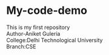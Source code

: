 # My-code-demo
This is my first repository
<br>
Author-Aniket Guleria
<br>
College:Delhi Technological University
<br>
Branch:CSE
